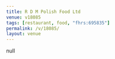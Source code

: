 ```yaml
---
title: R D M Polish Food Ltd
venue: v18085
tags: [restaurant, food, "fhrs:695835"]
permalink: /v/18085/
layout: venue
---
```

null
